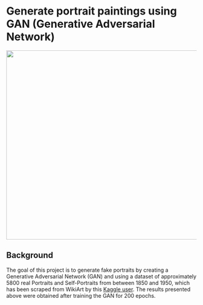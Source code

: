 # Generate portrait paintings using GAN (Generative Adversarial Network)

<img src='gif/portrait.gif' width="1000" height="500">

## Background

The goal of this project is to generate fake portraits by creating a Generative Adversarial Network (GAN) and using a dataset of approximately 5800 real Portraits and Self-Portraits from between 1850 and 1950, which has been scraped from WikiArt by this [Kaggle user](https://www.kaggle.com/datasets/deewakarchakraborty/portrait-paintings). The results presented above were obtained after training the GAN for 200 epochs.
